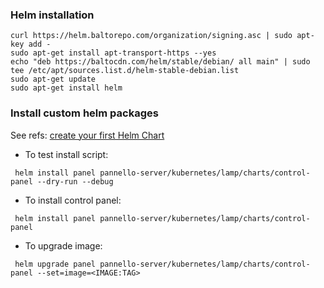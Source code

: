 ### Helm installation 

```console
curl https://helm.baltorepo.com/organization/signing.asc | sudo apt-key add -
sudo apt-get install apt-transport-https --yes
echo "deb https://baltocdn.com/helm/stable/debian/ all main" | sudo tee /etc/apt/sources.list.d/helm-stable-debian.list
sudo apt-get update
sudo apt-get install helm
```

### Install custom helm packages
See refs: [create your first Helm Chart](https://docs.bitnami.com/tutorials/create-your-first-helm-chart/)

* To test install script: 
```console
 helm install panel pannello-server/kubernetes/lamp/charts/control-panel --dry-run --debug
```

 * To install control panel: 
 
```console
 helm install panel pannello-server/kubernetes/lamp/charts/control-panel
 ```

 * To upgrade image: 

```console
 helm upgrade panel pannello-server/kubernetes/lamp/charts/control-panel --set=image=<IMAGE:TAG>
 ```